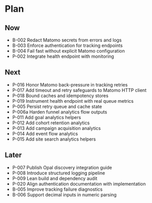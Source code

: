 # Plan

## Now
- B-002 Redact Matomo secrets from errors and logs
- B-003 Enforce authentication for tracking endpoints
- B-004 Fail fast without explicit Matomo configuration
- P-002 Integrate health endpoint with monitoring

## Next
- P-016 Honor Matomo back-pressure in tracking retries
- P-017 Add timeout and retry safeguards to Matomo HTTP client
- P-018 Bound caches and idempotency stores
- P-019 Instrument health endpoint with real queue metrics
- P-005 Persist retry queue and cache state
- P-006a Harden funnel analytics flow outputs
- P-011 Add goal analytics helpers
- P-012 Add cohort retention analytics
- P-013 Add campaign acquisition analytics
- P-014 Add event flow analytics
- P-015 Add site search analytics helpers

## Later
- P-007 Publish Opal discovery integration guide
- P-008 Introduce structured logging pipeline
- P-009 Lean build and dependency audit
- P-020 Align authentication documentation with implementation
- B-005 Improve tracking failure diagnostics
- B-006 Support decimal inputs in numeric parsing
